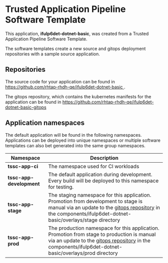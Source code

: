 # Trusted Application Pipeline Software Template

This application, **ifulp6det-dotnet-basic**, was created from a Trusted Application Pipeline Software Template.

The software templates create a new source and gitops deployment repositories with a sample source application. 

## Repositories

The source code for your application can be found in [https://github.com/rhtap-rhdh-qe/ifulp6det-dotnet-basic ](https://github.com/rhtap-rhdh-qe/ifulp6det-dotnet-basic ).
 
The gitops repository, which contains the kubernetes manifests for the application can be found in 
[https://github.com/rhtap-rhdh-qe/ifulp6det-dotnet-basic-gitops ](https://github.com/rhtap-rhdh-qe/ifulp6det-dotnet-basic-gitops ) 

## Application namespaces 

The default application will be found in the following namespaces. Applications can be deployed into unique namespaces or multiple software templates can also bet generated into the same group namespaces.  

|  Namespace   |  Description   |  
| -------- | -------- |
| **tssc-app-ci** | The namespace used for CI workloads |
| **tssc-app-development** | The default application during development. Every build will be deployed to this namespace for testing. |
| **tssc-app-stage** | The staging namespace for this application. Promotion from development to stage is manual via an update to the [gitops repository](https://github.com/rhtap-rhdh-qe/ifulp6det-dotnet-basic-gitops ) in the components/ifulp6det-dotnet-basic/overlays/stage directory |
| **tssc-app-prod** | The production namespace for this application. Promotion from stage to production is manual via an update to the [gitops repository](https://github.com/rhtap-rhdh-qe/ifulp6det-dotnet-basic-gitops ) in the components/ifulp6det-dotnet-basic/overlays/prod directory |